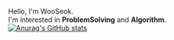 Hello, I'm WooSeok.  
I'm interested in **ProblemSolving** and **Algorithm**.  
[![Anurag's GitHub stats](https://github-readme-stats.vercel.app/api?username=torch-ray&show_icons=true&theme=radical)](https://github.com/anuraghazra/github-readme-stats)
